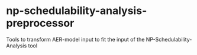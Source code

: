 # np-schedulability-analysis-preprocessor
Tools to transform AER-model input to fit the input of the NP-Schedulability-Analysis tool
